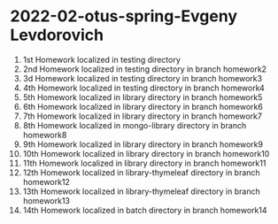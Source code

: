 # 2022-02-otus-spring-Evgeny Levdorovich
1. 1st Homework localized in testing directory
2. 2nd Homework localized in testing directory in branch homework2
3. 3d Homework localized in testing directory in branch homework3
4. 4th Homework localized in testing directory in branch homework4
5. 5th Homework localized in library directory in branch homework5
6. 6th Homework localized in library directory in branch homework6
7. 7th Homework localized in library directory in branch homework7
8. 8th Homework localized in mongo-library directory in branch homework8
9. 9th Homework localized in library directory in branch homework9
10. 10th Homework localized in library directory in branch homework10
11. 11th Homework localized in library directory in branch homework11
12. 12th Homework localized in library-thymeleaf directory in branch homework12
13. 13th Homework localized in library-thymeleaf directory in branch homework13
14. 14th Homework localized in batch directory in branch homework14
